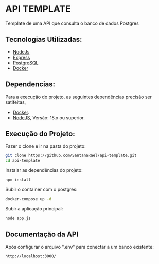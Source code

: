 # API TEMPLATE

Template de uma API que consulta o banco de dados Postgres

## Tecnologias Utilizadas:

- [NodeJs](https://nodejs.org/en/docs)
- [Express](https://expressjs.com/pt-br/)
- [PostgreSQL](https://www.postgresql.org/)
- [Docker](https://docs.docker.com/)

## Dependencias:
Para a execução do projeto, as seguintes dependências precisão ser satifeitas,
- [Docker](https://docs.docker.com/get-docker/).
- [NodeJS](https://nodejs.org/en), Versão: 18.x ou superior.


## Execução do Projeto:
Fazer o clone e ir na pasta do projeto:

```sh
git clone https://github.com/SantanaRael/api-template.git
cd api-template
```

Instalar as dependências do projeto:

```sh
npm install
```

Subir o container com o postgres:

```sh
docker-compose up -d
```

Subir a aplicação principal:

```sh
node app.js
```

## Documentação da API
Após configurar o arquivo ".env" para conectar a um banco existente:

```sh
http://localhost:3000/
```
